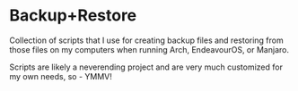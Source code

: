 # Backup+Restore

Collection of scripts that I use for creating backup files and restoring from those files on my computers when running Arch, EndeavourOS, or Manjaro.

Scripts are likely a neverending project and are very much customized for my own needs, so - YMMV!
